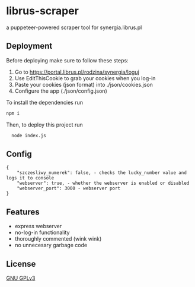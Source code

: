 
# librus-scraper

a puppeteer-powered scraper tool for synergia.librus.pl




## Deployment

Before deploying make sure to follow these steps:
  1. Go to https://portal.librus.pl/rodzina/synergia/loguj
  2. Use EditThisCookie to grab your cookies when you log-in
  3. Paste your cookies (json format) into ./json/cookies.json
  4. Configure the app (./json/config.json)


To install the dependencies run

```bash
npm i
```

Then, to deploy this project run

```bash
  node index.js
```
  
## Config
```
{
    "szczesliwy_numerek": false, - checks the lucky_number value and logs it to console
    "webserver": true, - whether the webserver is enabled or disabled
    "webserver_port": 3000 - webserver port
}
```

## Features

- express webserver
- no-log-in functionality
- thoroughly commented (wink wink)
- no unnecesary garbage code



## License

[GNU GPLv3](https://choosealicense.com/licenses/gpl-3.0/)

